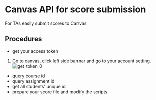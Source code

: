 # Canvas API for score submission

For TAs easily submit scores to Canvas

## Procedures
- get your access token

1. Go to canvas, click left side bannar and go to your account setting. 
![get_token_0][GetToken0]

- query course id
- query assignment id
- get all students' unique id
- prepare your score file and modify the scripts

[GetToken0]: https://github.gatech.edu/khsu38/canvas_submission_api/blob/master/figs/get_token_0.png
